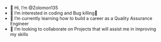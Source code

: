 - 👋 Hi, I’m @Zolomon135
- 👀 I’m interested in coding and Bug killing🤭
- 🌱 I’m currently learning how to build a career as a Quality Assurance Engineer
- 💞️ I’m looking to collaborate on Projects that will assist me in improving my skills


<!---
Zolomon135/Zolomon135 is a ✨ special ✨ repository because its `README.md` (this file) appears on your GitHub profile.
You can click the Preview link to take a look at your changes.
--->
